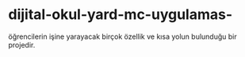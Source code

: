 # dijital-okul-yard-mc-uygulamas-
öğrencilerin işine yarayacak birçok özellik ve kısa yolun bulunduğu bir projedir.
